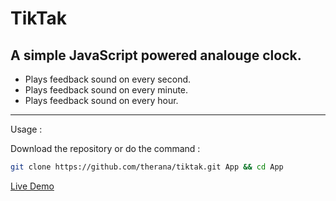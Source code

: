 # TikTak
A simple JavaScript powered analouge clock.
-


- Plays feedback sound on every second.
- Plays feedback sound on every minute.
- Plays feedback sound on every hour.



---

Usage :

Download the repository or do the command :
```bash
git clone https://github.com/therana/tiktak.git App && cd App

```
[Live Demo](https://therana.github.io/tiktak)
